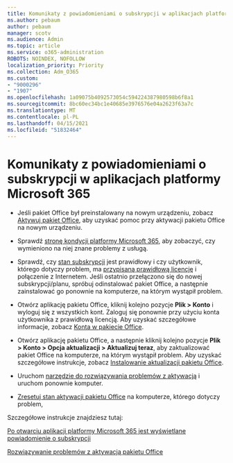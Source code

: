 ```yaml
---
title: Komunikaty z powiadomieniami o subskrypcji w aplikacjach platformy Microsoft 365
ms.author: pebaum
author: pebaum
manager: scotv
ms.audience: Admin
ms.topic: article
ms.service: o365-administration
ROBOTS: NOINDEX, NOFOLLOW
localization_priority: Priority
ms.collection: Adm_O365
ms.custom:
- "9000296"
- "1907"
ms.openlocfilehash: 1a09075b4092573054c594224387980598b6f8a1
ms.sourcegitcommit: 8bc60ec34bc1e40685e3976576e04a2623f63a7c
ms.translationtype: MT
ms.contentlocale: pl-PL
ms.lasthandoff: 04/15/2021
ms.locfileid: "51832464"
---
```

# <a name="subscription-notice-messages-in-microsoft-365-apps"></a>Komunikaty z powiadomieniami o subskrypcji w aplikacjach platformy Microsoft 365

- Jeśli pakiet Office był preinstalowany na nowym urządzeniu, zobacz [Aktywuj pakiet Office](https://support.office.com/article/activate-office-5bd38f38-db92-448b-a982-ad170b1e187e), aby uzyskać pomoc przy aktywacji pakietu Office na nowym urządzeniu.

- Sprawdź [stronę kondycji platformy Microsoft 365](https://docs.microsoft.com/office365/enterprise/view-service-health), aby zobaczyć, czy wymieniono na niej znane problemy z usługą.

- Sprawdź, czy [stan subskrypcji](https://support.office.com/article/unlicensed-product-and-activation-errors-in-office-0d23d3c0-c19c-4b2f-9845-5344fedc4380#bkmk_checksubscription) jest prawidłowy i czy użytkownik, którego dotyczy problem, ma [przypisaną prawidłową licencję](https://support.office.com/article/997596B5-4173-4627-B915-36ABAC6786DC?wt.mc_id=Alchemy_ClientDIA) i połączenie z Internetem. Jeśli ostatnio przełączono się do nowej subskrypcji/planu, spróbuj odinstalować pakiet Office, a następnie zainstalować go ponownie na komputerze, na którym wystąpił problem.

- Otwórz aplikację pakietu Office, kliknij kolejno pozycje **Plik > Konto** i wyloguj się z wszystkich kont. Zaloguj się ponownie przy użyciu konta użytkownika z prawidłową licencją. Aby uzyskać szczegółowe informacje, zobacz [Konta w pakiecie Office](https://support.office.com/article/accounts-in-office-628ea040-f265-49de-b986-be09c3ebf8a9).

- Otwórz aplikację pakietu Office, a następnie kliknij kolejno pozycje **Plik > Konto > Opcja aktualizacji > Aktualizuj teraz**, aby zaktualizować pakiet Office na komputerze, na którym wystąpił problem. Aby uzyskać szczegółowe instrukcje, zobacz [Instalowanie aktualizacji pakietu Office](https://support.office.com/article/install-office-updates-2ab296f3-7f03-43a2-8e50-46de917611c5).

- Uruchom [narzędzie do rozwiązywania problemów z aktywacją](https://aka.ms/SARA-OfficeActivation-Alchemy) i uruchom ponownie komputer.

- [Zresetuj stan aktywacji pakietu Office](https://docs.microsoft.com/office/troubleshoot/activation/reset-office-365-proplus-activation-state) na komputerze, którego dotyczy problem,

Szczegółowe instrukcje znajdziesz tutaj: 

[Po otwarciu aplikacji platformy Microsoft 365 jest wyświetlane powiadomienie o subskrypcji](https://support.office.com/article/a-subscription-notice-appears-when-i-open-an-office-365-application-4cabe32c-f594-4c0e-9191-3d3ade10cceb)

[Rozwiązywanie problemów z aktywacją pakietu Office](https://support.office.com/article/unlicensed-product-and-activation-errors-in-office-0d23d3c0-c19c-4b2f-9845-5344fedc4380)
